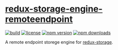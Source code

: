 # [redux-storage-engine-remoteendpoint]()

[![build](https://travis-ci.org/Bionexo/redux-storage-engine-remoteendpoint.svg?branch=master)](https://travis-ci.org/bionexo/redux-storage-engine-remoteendpoint)
[![license](https://img.shields.io/npm/l/redux-storage-engine-remoteendpoint.svg?style=flat-square)](https://www.npmjs.com/package/redux-storage-engine-remoteendpoint)
[![npm version](https://img.shields.io/npm/v/redux-storage-engine-remoteendpoint.svg?style=flat-square)](https://www.npmjs.com/package/redux-storage-engine-remoteendpoint)
[![npm downloads](https://img.shields.io/npm/dm/redux-storage-engine-remoteendpoint.svg?style=flat-square)](https://www.npmjs.com/package/redux-storage-engine-remoteendpoint)

A remote endpoint storege engine for [redux-storage](https://github.com/michaelcontento/redux-storage).

